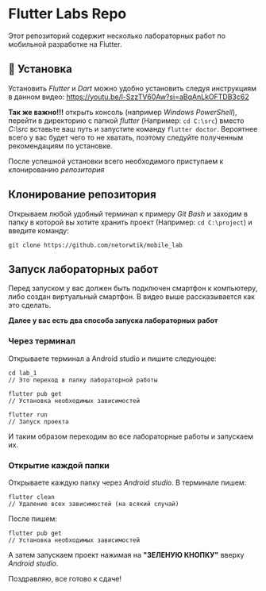 # Flutter Labs Repo

Этот репозиторий содержит несколько лабораторных работ по мобильной разработке на Flutter.

## 🚀 Установка
Установить *Flutter* и *Dart* можно удобно установить следуя инструкциям в данном видео: https://youtu.be/l-SzzTV60Aw?si=aBqAnLkOFTDB3c62

**Так же важно!!!** открыть консоль (например *Windows PowerShell*), перейти в директорию с папкой *flutter* (Например: `cd C:\src`) вместо *C:\src* вставьте ваш путь и запустите команду `flutter doctor`. Вероятнее всего у вас будет чего то не хватать, поэтому следуйте полученным рекомендациям по установке.

После успешной установки всего необходимого приступаем к клонированию *репозитория*

## Клонирование репозитория
Открываем любой удобный терминал к примеру *Git Bash* и заходим в папку в которой вы хотите хранить проект (Например: `cd C:\project`) и введите команду:
``` 
git clone https://github.com/netorwtik/mobile_lab
```

## Запуск лабораторных работ
Перед запуском у вас должен быть подключен смартфон к компьютеру, либо создан виртуальный смартфон. В видео выше рассказывается как это сделать.

**Далее у вас есть два способа запуска лабораторных работ**

### Через терминал
Открываете терминал а Android studio и пишите следующее:
``` 
cd lab_1 
// Это переход в папку лабораторной работы
```

``` 
flutter pub get
// Установка необходимых зависимостей
```

``` 
flutter run
// Запуск проекта
```

И таким образом переходим во все лабораторные работы и запускаем их.

### Открытие каждой папки
Открываете каждую папку через *Android studio*. В терминале пишем:
``` 
flutter clean
// Удаление всех зависимостей (на всякий случай)
```

После пишем:
``` 
flutter pub get
// Установка необходимых зависимостей
```

А затем запускаем проект нажимая на **"ЗЕЛЕНУЮ КНОПКУ"** вверху *Android studio*.

Поздравляю, все готово к сдаче!
